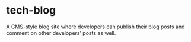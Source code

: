 # tech-blog
A CMS-style blog site where developers can publish their blog posts and comment on other developers’ posts as well.
